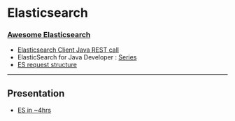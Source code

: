 # Elasticsearch

### [Awesome Elasticsearch](https://github.com/dzharii/awesome-elasticsearch)

* [Elasticsearch Client Java REST call](https://qbox.io/blog/rest-calls-new-java-elasticsearch-client-tutorial)
* ElasticSearch for Java Developer : [Series](https://www.javacodegeeks.com/2017/04/elasticsearch-tutorial-java-developers.html)
* [ES request structure](http://javasampleapproach.com/elasticsearch/elasticsearch-request-structure-of-a-search-request)
---
## Presentation 
* [ES in ~4hrs](https://speakerdeck.com/felipead/elasticsearch-workshop)

